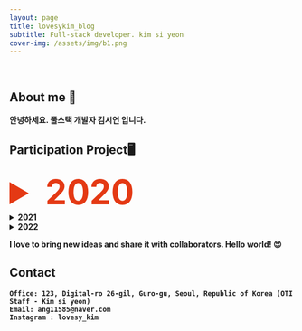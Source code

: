 ```yaml
---
layout: page
title: lovesykim_blog
subtitle: Full-stack developer. kim si yeon
cover-img: /assets/img/b1.png
---
```


<br/>

## About me 🙋

**안녕하세요. 풀스택 개발자 김시연 입니다.** 

## Participation Project🖥

<details markdown="1">
<summary style = "font-Weight : bold; font-size : 60px; color : #E43914;">  
<b> 2020 <b> 
</summary>

**대법원 가족정보시스템 운영 및 유지 관리 사업**
- [대한민국 법원 전자가족관계등록시스템](https://efamily.scourt.go.kr/index.jsp) (열람 발급, 인터넷 신고)
 
</details>

<details markdown="1">
<summary> 
<b> 2021 </b>  <BR>
</summary>

**대법원 가족정보시스템 운영 및 유지 관리 사업**
- Task Force

**조달청 나라장터 시스템 운영 사업**
- [나라장터 국가종합 전자조달](https://www.g2b.go.kr/index.jsp) & EDI (물품,일반용역) 시스템 운영팀

</details>

<details markdown="1">
<summary>
<b> 2022 </b>  <BR>
</summary>

**교육부 4세대 지능형 나이스 구축 2단계**
- 검정고시 대입전형 (nexacro platform)

</details>

I love to bring new ideas and share it with collaborators. Hello world! &#128525;

## Contact

```
Office: 123, Digital-ro 26-gil, Guro-gu, Seoul, Republic of Korea (OTI Staff - Kim si yeon)
Email: ang11585@naver.com
Instagram : lovesy_kim
```
